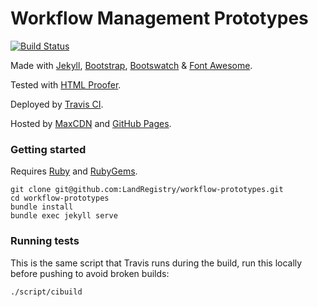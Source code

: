 Workflow Management Prototypes
===================
[![Build Status](https://travis-ci.org/LandRegistry/workflow-prototypes.svg?branch=master)](https://travis-ci.org/LandRegistry/workflow-prototypes)

Made with [Jekyll](http://jekyllrb.com/), [Bootstrap](http://getbootstrap.com/), [Bootswatch](http://bootswatch.com/) & [Font Awesome](http://fortawesome.github.io/Font-Awesome/).

Tested with [HTML Proofer](https://github.com/gjtorikian/html-proofer).

Deployed by [Travis CI](https://travis-ci.org/matthew-shaw/matthew-shaw.github.io).

Hosted by [MaxCDN](http://www.bootstrapcdn.com/) and [GitHub Pages](https://pages.github.com/).

### Getting started
Requires [Ruby](https://www.ruby-lang.org/en/downloads/) and [RubyGems](http://rubygems.org/pages/download).
```
git clone git@github.com:LandRegistry/workflow-prototypes.git
cd workflow-prototypes
bundle install
bundle exec jekyll serve
```

### Running tests
This is the same script that Travis runs during the build, run this locally before pushing to avoid broken builds:
```
./script/cibuild
```
